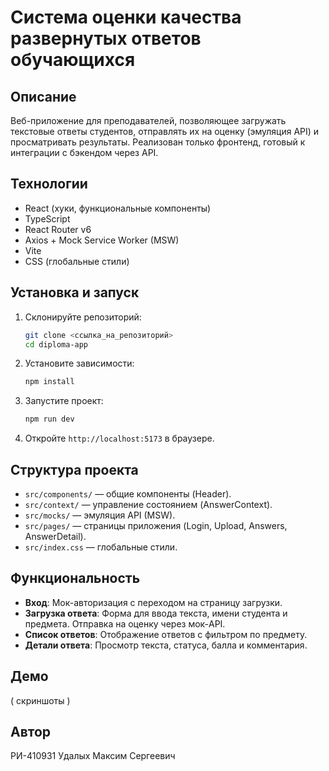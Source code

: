 # Система оценки качества развернутых ответов обучающихся

## Описание

Веб-приложение для преподавателей, позволяющее загружать текстовые ответы студентов, отправлять их на оценку (эмуляция API) и просматривать результаты. Реализован только фронтенд, готовый к интеграции с бэкендом через API.

## Технологии

- React (хуки, функциональные компоненты)
- TypeScript
- React Router v6
- Axios + Mock Service Worker (MSW)
- Vite
- CSS (глобальные стили)

## Установка и запуск

1. Склонируйте репозиторий:
   ```bash
   git clone <ссылка_на_репозиторий>
   cd diploma-app
   ```
2. Установите зависимости:
   ```bash
   npm install
   ```
3. Запустите проект:
   ```bash
   npm run dev
   ```
4. Откройте `http://localhost:5173` в браузере.

## Структура проекта

- `src/components/` — общие компоненты (Header).
- `src/context/` — управление состоянием (AnswerContext).
- `src/mocks/` — эмуляция API (MSW).
- `src/pages/` — страницы приложения (Login, Upload, Answers, AnswerDetail).
- `src/index.css` — глобальные стили.

## Функциональность

- **Вход**: Мок-авторизация с переходом на страницу загрузки.
- **Загрузка ответа**: Форма для ввода текста, имени студента и предмета. Отправка на оценку через мок-API.
- **Список ответов**: Отображение ответов с фильтром по предмету.
- **Детали ответа**: Просмотр текста, статуса, балла и комментария.

## Демо

( скриншоты )

## Автор

РИ-410931
Удалых Максим Сергеевич